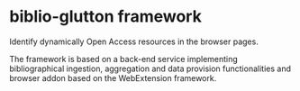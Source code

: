 # biblio-glutton framework

Identify dynamically Open Access resources in the browser pages.

The framework is based on a back-end service implementing bibliographical ingestion, aggregation and data provision functionalities and browser addon based on the WebExtension framework.  

